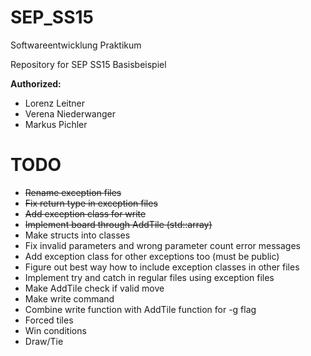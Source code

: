 # SEP_SS15
Softwareentwicklung Praktikum

Repository for SEP SS15 Basisbeispiel

**Authorized:**
* Lorenz Leitner
* Verena Niederwanger
* Markus Pichler

# TODO
* ~~Rename exception files~~
* ~~Fix return type in exception files~~
* ~~Add exception class for write~~
* ~~Implement board through AddTile (std::array)~~
* Make structs into classes
* Fix invalid parameters and wrong parameter count error messages
* Add exception class for other exceptions too (must be public)
* Figure out best way how to include exception classes in other files
* Implement try and catch in regular files using exception files
* Make AddTile check if valid move
* Make write command
* Combine write function with AddTile function for -g flag
* Forced tiles
* Win conditions
* Draw/Tie
